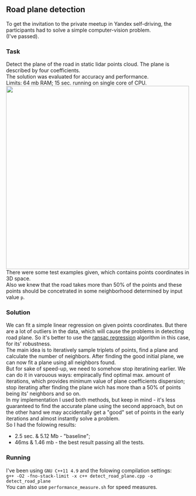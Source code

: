 ## Road plane detection

To get the invitation to the private meetup in Yandex self-driving, the participants had to solve a simple computer-vision problem.  
(I've passed).

### Task  

Detect the plane of the road in static lidar points cloud. The plane is described by four coefficients.  
The solution was evaluated for accuracy and performance.  
Limits: 64 mb RAM; 15 sec. running on single core of CPU.  
<img src="https://github.com/gasparian/Yandex_self-driving_meetup-2019_test/blob/master/imgs/road.png" height=500>  
There were some test examples given, which contains points coordinates in 3D space.  
Also we knew that the road takes more than 50% of the points and these points should be concetrated in some neighborhood determined by input value `p`.  

### Solution  

We can fit a simple linear regression on given points coordinates. But there are a lot of outliers in the data, which will cause the problems in detecting road plane. So it's better to use the [ransac regression](https://en.wikipedia.org/wiki/Random_sample_consensus) algorithm in this case, for its' robustness.  
The main idea is to iteratively sample triplets of points, find a plane and calculate the number of neighbors. After finding the good initial plane, we can now fit a plane using all neighbors found.   
But for sake of speed-up, we need to somehow stop iteratining earlier. We can do it in varouous ways: empiracally find optimal max. amount of iterations, which provides minimum value of plane coefficients dispersion; stop iterating after finding the plane wich has more than a 50% of points being its' neighbors and so on.  
In my implementation I used both methods, but keep in mind - it's less guaranteed to find the accurate plane using the second approach, but on the other hand we may accidentally get a "good" set of points in the early iterations and almost instantly solve a problem.  
So I had the folowing results:  
 - 2.5 sec. & 5.12 Mb - "baseline";  
 - 46ms & 1.46 mb - the best result passing all the tests.  

### Running  

I've been using `GNU C++11 4.9` and the folowing compilation settings:  
`g++ -O2 -fno-stack-limit -x c++ detect_road_plane.cpp -o detect_road_plane`  
You can also use `performance_measure.sh` for speed measures.  
